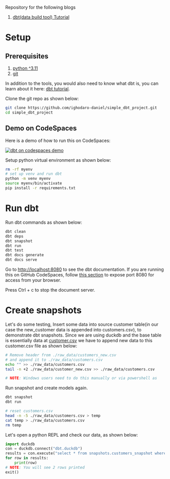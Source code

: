 Repository for the following blogs

1. [dbt(data build tool) Tutorial](https://www.startdataengineering.com/post/dbt-data-build-tool-tutorial/)

# Setup

## Prerequisites

1. [python ^3.11](https://www.python.org/downloads/)
2. [git](https://git-scm.com/book/en/v2/Getting-Started-Installing-Git)

In addition to the tools, you would also need to know what dbt is, you can learn about it here: [dbt tutorial](https://www.startdataengineering.com/post/dbt-data-build-tool-tutorial/).

Clone the git repo as shown below:

```bash
git clone https://github.com/ighodaro-daniel/simple_dbt_project.git
cd simple_dbt_project
```

## Demo on CodeSpaces

Here is a demo of how to run this on CodeSpaces:

[![dbt on codespaces demo](https://img.youtube.com/vi/UEVuIKmx5X0/maxresdefault.jpg)](https://youtu.be/UEVuIKmx5X0)

Setup python virtual environment as shown below:

```bash
rm -rf myenv
# set up venv and run dbt
python -m venv myenv
source myenv/bin/activate
pip install -r requirements.txt
```

# Run dbt 

Run dbt commands as shown below:

```bash
dbt clean
dbt deps
dbt snapshot
dbt run 
dbt test
dbt docs generate
dbt docs serve
```

Go to [http://localhost:8080](http://localhost:8080) to see the dbt documentation. If you are running this on GitHub CodeSpaces, follow [this section]() to expose port 8080 for access from your browser.

Press Ctrl + c to stop the document server.

# Create snapshots

Let's do some testing, Insert some data into source customer table(in our case the new_customer data is appended into customers.csv), to demonstrate dbt snapshots. Since we are using duckdb and the base table is essentially data at [customer.csv](./raw_data/customer.csv) we have to append new data to this customer.csv file as shown below:

```bash
# Remove header from ./raw_data/customers_new.csv
# and append it to ./raw_data/customers.csv
echo "" >> ./raw_data/customers.csv
tail -n +2 ./raw_data/customer_new.csv >> ./raw_data/customers.csv

# NOTE: Windows users need to do this manually or via powershell as
```

Run snapshot and create models again.

```bash
dbt snapshot 
dbt run 
```

```bash
# reset customers.csv
head -n -5 ./raw_data/customers.csv > temp
cat temp > ./raw_data/customers.csv 
rm temp
```

Let's open a python REPL and check our data, as shown below:

```python
import duckdb
con = duckdb.connect("dbt.duckdb")
results = con.execute("select * from snapshots.customers_snapshot where customer_id = 82").fetchall()
for row in results:
    print(row)
# NOTE: You will see 2 rows printed
exit()
```

